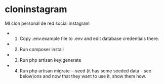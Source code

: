 # cloninstagram
MI clon personal de red social instagram

- 1. Copy .env.example file to .env and edit database credentials there.
- 2. Run composer install
- 3. Run php artisan key:generate
- 4. Run php artisan migrate --seed (it has some seeded data - see below)ons and now that they want to use it, show them how.
